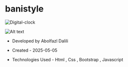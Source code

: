 # banistyle
![Digital-clock](https://user-images.githubusercontent/banystyle1.png)


![Alt text](https://github.com/user-attachments/imges/banystyle2.png)







- Developed by Abolfazl Dalili

- Created - 2025-05-05

- Technologies Used - Html , Css , Bootstrap , Javascript

